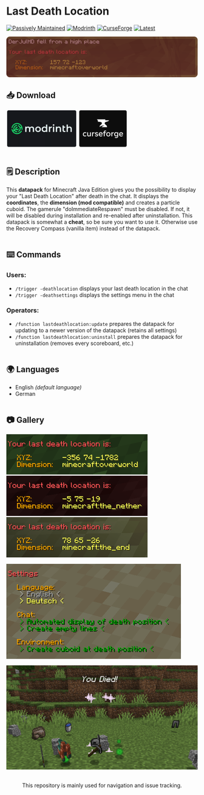 # Last Death Location
[![Passively Maintained](https://img.shields.io/badge/status-passively_maintained-yellowgreen?style=for-the-badge)](https://github.com/DerJulHD/DerJulHD/blob/main/STATUS.md#passively-maintained)
[![Modrinth](https://img.shields.io/modrinth/dt/zQj6JND7?style=for-the-badge&logo=modrinth&labelColor=gray&color=00af5c&label)](https://modrinth.com/datapack/last-death-location)
[![CurseForge](https://img.shields.io/curseforge/dt/621304?style=for-the-badge&logo=curseforge&labelColor=gray&color=f16436&label)](https://curseforge.com/minecraft/texture-packs/last-death-location)
[![Latest](https://img.shields.io/modrinth/game-versions/zQj6JND7?style=for-the-badge&label=latest)](https://modrinth.com/datapack/last-death-location/versions)

[![Last Death Location Banner](assets/banner.png)](https://modrinth.com/datapack/last-death-location)

## 📥 Download
[<img src="assets/modrinth.png" height="100">](https://modrinth.com/datapack/last-death-location)
[<img src="assets/curseforge.png" height="100">](https://curseforge.com/minecraft/texture-packs/last-death-location)
<br></br>

## 🗒️ Description
This **datapack** for Minecraft Java Edition gives you the possibility to display your "Last Death Location" after death in the chat. It displays the **coordinates**, the **dimension (mod compatible)** and creates a particle cuboid. The gamerule "doImmediateRespawn" must be disabled. If not, it will be disabled during installation and re-enabled after uninstallation. This datapack is somewhat a **cheat**, so be sure you want to use it. Otherwise use the Recovery Compass (vanilla item) instead of the datapack.
<br/><br/>

## ⌨️ Commands
### Users:
- `/trigger -deathlocation` displays your last death location in the chat
- `/trigger -deathsettings` displays the settings menu in the chat
### Operators:
- `/function lastdeathlocation:update` prepares the datapack for updating to a newer version of the datapack (retains all settings)
- `/function lastdeathlocation:uninstall` prepares the datapack for uninstallation (removes every scoreboard, etc.)
<br/><br/>

## 🌍 Languages
- English *(default language)*
- German
<br/><br/>

## 📷 Gallery
![Message for Overworld Death](assets/overworld.png?raw=true)
![Message for Nether Death](assets/the_nether.png?raw=true)
![Message for End Death](assets/the_end.png?raw=true)

![Settings Menu](assets/settings.png?raw=true)

![Death Location](assets/location.png?raw=true)

##
<center><p>This repository is mainly used for navigation and issue tracking.</p></center>
